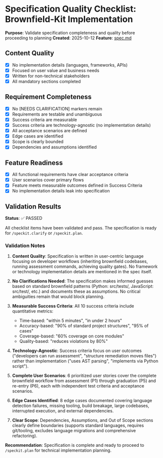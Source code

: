 # Specification Quality Checklist: Brownfield-Kit Implementation

**Purpose**: Validate specification completeness and quality before proceeding to planning
**Created**: 2025-10-12
**Feature**: [spec.md](../spec.md)

## Content Quality

- [x] No implementation details (languages, frameworks, APIs)
- [x] Focused on user value and business needs
- [x] Written for non-technical stakeholders
- [x] All mandatory sections completed

## Requirement Completeness

- [x] No [NEEDS CLARIFICATION] markers remain
- [x] Requirements are testable and unambiguous
- [x] Success criteria are measurable
- [x] Success criteria are technology-agnostic (no implementation details)
- [x] All acceptance scenarios are defined
- [x] Edge cases are identified
- [x] Scope is clearly bounded
- [x] Dependencies and assumptions identified

## Feature Readiness

- [x] All functional requirements have clear acceptance criteria
- [x] User scenarios cover primary flows
- [x] Feature meets measurable outcomes defined in Success Criteria
- [x] No implementation details leak into specification

## Validation Results

**Status**: ✅ PASSED

All checklist items have been validated and pass. The specification is ready for `/speckit.clarify` or `/speckit.plan`.

### Validation Notes

1. **Content Quality**: Specification is written in user-centric language focusing on developer workflows (inheriting brownfield codebases, running assessment commands, achieving quality gates). No framework or technology implementation details are mentioned in the spec itself.

2. **No Clarifications Needed**: The specification makes informed guesses based on standard brownfield patterns (Python: src/tests/, JavaScript: src/test/, etc.) and documents these as assumptions. No critical ambiguities remain that would block planning.

3. **Measurable Success Criteria**: All 10 success criteria include quantitative metrics:
   - Time-based: "within 5 minutes", "in under 2 hours"
   - Accuracy-based: "90% of standard project structures", "95% of cases"
   - Coverage-based: "60% coverage on core modules"
   - Quality-based: "reduces violations by 80%"

4. **Technology-Agnostic**: Success criteria focus on user outcomes ("developers can run assessment", "structure remediation moves files") rather than implementation ("uses AST parsing", "implements via Python script").

5. **Complete User Scenarios**: 6 prioritized user stories cover the complete brownfield workflow from assessment (P1) through graduation (P5) and re-entry (P6), each with independent test criteria and acceptance scenarios.

6. **Edge Cases Identified**: 8 edge cases documented covering language detection failures, missing tooling, build breakage, large codebases, interrupted execution, and external dependencies.

7. **Clear Scope**: Dependencies, Assumptions, and Out of Scope sections clearly define boundaries (supports standard languages, requires git/tooling, excludes language migrations and comprehensive refactoring).

**Recommendation**: Specification is complete and ready to proceed to `/speckit.plan` for technical implementation planning.
